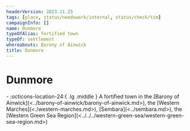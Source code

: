 ```yaml
---
headerVersion: 2023.11.25
tags: [place, status/needswork/internal, status/check/tim]
campaignInfo: []
name: Dunmore
typeOfAlias: fortified town
typeOf: settlement
whereabouts: Barony of Ainwick
title: Dunmore
---
```

# Dunmore
<div class="grid cards ext-narrow-margin ext-one-column" markdown>
-    :octicons-location-24:{ .lg .middle } A fortified town in the [Barony of Ainwick](<../barony-of-ainwick/barony-of-ainwick.md>), the [Western Marches](<./western-marches.md>), [Sembara](<../sembara.md>), the [Western Green Sea Region](<../../../western-green-sea/western-green-sea-region.md>)  
</div>


